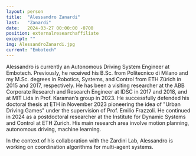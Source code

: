 ```yaml
---
layout: person
title:  "Alessandro Zanardi"
last:   "Zanardi"
date:   2024-03-27 00:00:00 -0700
position: externalresearchaffiliate
excerpt: ""
img: AlessandroZanardi.jpg
current: "Embotech"
---
```


Alessandro is currently an Autonomous Driving System Engineer at Embotech. Previously, he received his B.Sc. from Politecnico di Milano and my M.Sc. degrees in Robotics, Systems, and Control from ETH Zürich in 2015 and 2017, respectively. He has been a visiting researcher at the ABB Corporate Research and Research Engineer at IDSC in 2017 and 2018, and at MIT Lids in Prof. Karaman’s group in 2023. He successfully defended his doctoral thesis at ETH in November 2023 pioneering the idea of "Urban Driving Games" under the supervision of Prof. Emilio Frazzoli. He continued in 2024 as a postdoctoral researcher at the Institute for Dynamic Systems and Control at ETH Zurich. His main research area involve motion planning, autonomous driving, machine learning.

In the context of his collaboration with the Zardini Lab, Alessandro is working on coordination algorithms for multi-agent systems.